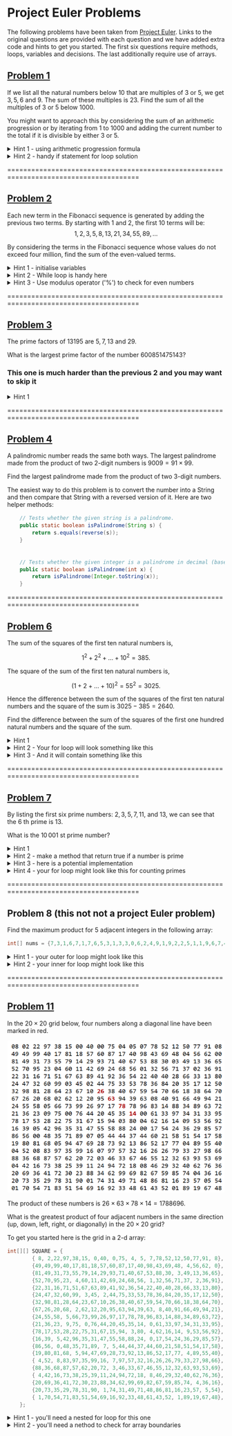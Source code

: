 # Project Euler Problems

The following problems have been taken from [Project Euler](https://projecteuler.net/). Links to the original questions are provided with each question and we have added extra code and hints to get you started. The first six questions require methods, loops, variables and decisions. The last additionally require use of arrays.  

## [Problem 1](https://projecteuler.net/problem=1)
If we list all the natural numbers below $10$ that are multiples of $3$ or $5$, we get $3, 5, 6$ and $9$. The sum of these multiples is $23$.
Find the sum of all the multiples of $3$ or $5$ below $1000$.

You might want to approach this by considering the sum of an arithmetic progression or by iterating from 1 to 1000 and adding the current number to the total if it is divisible by either 3 or 5.

<details>
    <summary>Hint 1 - using arithmetic progression formula</summary>
	
    Since we need to find the sum of all multiples, it would make sense to list out all the
	multiple of a number in a sequence. Since it is a sequence, we can discuss as to what type
	of sequence it is. This one turns out to be an arithmetic progression. The sum of an A.P is
	n*(2*a + (n-1)*d)/2 where 'n' is the number of terms, 'a' is the first term of the series
	and 'd' is the difference between any two consecutive terms of the sequence.
	Use the formula of sum of arithmetic progressions and add the progressions of 3 and 5 
	and subtract the common progression once from them i.e the progression of 15. This gives us
	the sum of all the multiples of both 5 and 3.
</details>

<details>
<summary>Hint 2 - handy if statement for loop solution</summary>
	
```Java
if (i % 3 == 0 || i % 5 == 0){...}
```
</details>

=======================================================================================
## [Problem 2](https://projecteuler.net/problem=2)
Each new term in the Fibonacci sequence is generated by adding the previous two terms. By starting with $1$ and $2$, the first $10$ terms will be:
$$1, 2, 3, 5, 8, 13, 21, 34, 55, 89, \dots$$

By considering the terms in the Fibonacci sequence whose values do not exceed four million, find the sum of the even-valued terms.

<details>
<summary>Hint 1 - initialise variables</summary>
	
```Java
int sum = 0;
int x = 1;  // Represents the current Fibonacci number being processed
int y = 2;  // Represents the next Fibonacci number in the sequence
```
</details>

<details>
<summary>Hint 2 - While loop is handy here</summary>
	
```Java
while (x <= 4000000) {...}
```
</details>

<details>
<summary>Hint 3 - Use modulus operator ('%') to check for even numbers</summary>
	
```Java
if (x % 2 == 0)
```
</details>

=======================================================================================
## [Problem 3](https://projecteuler.net/problem=3)
The prime factors of $13195$ are $5, 7, 13$ and $29$.

What is the largest prime factor of the number $600851475143$?

### This one is much harder than the previous 2 and you may want to skip it

<details>
<summary>Hint 1</summary>

By the fundamental theorem of arithmetic, every integer n > 1 has a unique factorization as a product of prime numbers. In other words, the theorem says that n = p_0 * p_1 * ... * p_{m-1}, where each p_i > 1 is prime but not necessarily unique. Now if we take the number n and repeatedly divide out its smallest factor (which must also be prime), then the last factor that we divide out must be the largest prime factor of n. For reference, 600851475143 = 71 * 839 * 1471 * 6857.
</details>

=======================================================================================
## [Problem 4](https://projecteuler.net/problem=4)
A palindromic number reads the same both ways. The largest palindrome made from the product of two $2$-digit numbers is $9009 = 91 \times 99$.

Find the largest palindrome made from the product of two $3$-digit numbers.

The easiest way to do this problem is to convert the number into a String and then compare that String with a reversed version of it. Here are two helper methods:

```Java
	// Tests whether the given string is a palindrome.
	public static boolean isPalindrome(String s) {
		return s.equals(reverse(s));
	}
	
	
	// Tests whether the given integer is a palindrome in decimal (base 10).
	public static boolean isPalindrome(int x) {
		return isPalindrome(Integer.toString(x));
	}
```

=======================================================================================
## [Problem 6](https://projecteuler.net/problem=6)
The sum of the squares of the first ten natural numbers is,

$$1^2 + 2^2 + \dots + 10^2 = 385.$$

The square of the sum of the first ten natural numbers is,

$$(1 + 2 + \dots + 10)^2 = 55^2 = 3025.$$

Hence the difference between the sum of the squares of the first ten natural numbers and the square of the sum is $3025 - 385 = 2640$.

Find the difference between the sum of the squares of the first one hundred natural numbers and the square of the sum.

<details>
<summary>Hint 1</summary>
Computers are fast, so we can implement this solution directly without any clever math.

* However for the mathematically inclined, there are closed-form formulas:
$$sum  = N(N + 1) / 2$$
$$sum2 = N(N + 1)(2N + 1) / 6$$ 
$$sum^2 - sum2 = (N^4 / 4) + (N^3 / 6) - (N^2 / 4) - (N / 6)$$
</details>

<details>
<summary>Hint 2 - Your for loop will look something like this</summary>
	
```Java
for (int i = 1; i <= N; i++) {...} // where N = 100
```
</details>

<details>
<summary>Hint 3 - And it will contain something like this</summary>
	
```Java
sum += i;
sum2 += i * i;
```
</details>

=======================================================================================
## [Problem 7](https://projecteuler.net/problem=7)
By listing the first six prime numbers: $2, 3, 5, 7, 11$, and $13$, we can see that the $6$ th prime is $13$.

What is the $10\,001$ st prime number?
<details>
<summary>Hint 1</summary>
Computers are fast, so we can implement this solution by testing each number individually for primeness, instead of using the more efficient sieve of Eratosthenes.
</details>

<details>
<summary>Hint 2 - make a method that return true if a number is prime</summary>
	
```Java
public static boolean isPrime(int x) {...}
```
</details>

<details>
<summary>Hint 3 - here is a potential implementation</summary>
	
```Java
// Tests whether the given non-negative integer is prime.
public static boolean isPrime(int x) {
	if (x < 0)
		throw new IllegalArgumentException("Negative number");
	if (x == 0 || x == 1)
		return false;
	else if (x == 2)
		return true;
	else {
		if (x % 2 == 0)
			return false;
		for (int i = 3, end = sqrt(x); i <= end; i += 2) {
			if (x % i == 0)
				return false;
		}
		return true;
	}
}
```
</details>

<details>
<summary>Hint 4 - your for loop might look like this for counting primes</summary>
	
```Java
for (int i = 2, count = 0; ; i++) {...}
```
</details>

=======================================================================================
## Problem 8 (this not not a project Euler problem)

Find the maximum product for 5 adjacent integers in the following array: 

```Java
int[] nums = {7,3,1,6,7,1,7,6,5,3,1,3,3,0,6,2,4,9,1,9,2,2,5,1,1,9,6,7,4,4,2,6,5,7,4,7,4,2,3,5,5,3,4,9,1,9,4,9,3,4};
```

<details>
<summary>Hint 1 - your outer for loop might look like this</summary>
	
```Java
for (int i = 0; i <= nums.length - 5; i++) {...}
```
</details>

<details>
<summary>Hint 2 - your inner for loop might look like this</summary>
	
```Java
for (int i = 0; i <= nums.length - 5; i++) {...}
```
</details>

=======================================================================================
## [Problem 11](https://projecteuler.net/problem=11)

In the $20 \times 20$ grid below, four numbers along a diagonal line have been marked in red.

![grid](grid.png)

The product of these numbers is $26 \times 63 \times 78 \times 14 = 1788696$.

What is the greatest product of four adjacent numbers in the same direction (up, down, left, right, or diagonally) in the $20 \times 20$ grid?

To get you started here is the grid in a 2-d array:

```Java
int[][] SQUARE = {
		{ 8, 2,22,97,38,15, 0,40, 0,75, 4, 5, 7,78,52,12,50,77,91, 8},
		{49,49,99,40,17,81,18,57,60,87,17,40,98,43,69,48, 4,56,62, 0},
		{81,49,31,73,55,79,14,29,93,71,40,67,53,88,30, 3,49,13,36,65},
		{52,70,95,23, 4,60,11,42,69,24,68,56, 1,32,56,71,37, 2,36,91},
		{22,31,16,71,51,67,63,89,41,92,36,54,22,40,40,28,66,33,13,80},
		{24,47,32,60,99, 3,45, 2,44,75,33,53,78,36,84,20,35,17,12,50},
		{32,98,81,28,64,23,67,10,26,38,40,67,59,54,70,66,18,38,64,70},
		{67,26,20,68, 2,62,12,20,95,63,94,39,63, 8,40,91,66,49,94,21},
		{24,55,58, 5,66,73,99,26,97,17,78,78,96,83,14,88,34,89,63,72},
		{21,36,23, 9,75, 0,76,44,20,45,35,14, 0,61,33,97,34,31,33,95},
		{78,17,53,28,22,75,31,67,15,94, 3,80, 4,62,16,14, 9,53,56,92},
		{16,39, 5,42,96,35,31,47,55,58,88,24, 0,17,54,24,36,29,85,57},
		{86,56, 0,48,35,71,89, 7, 5,44,44,37,44,60,21,58,51,54,17,58},
		{19,80,81,68, 5,94,47,69,28,73,92,13,86,52,17,77, 4,89,55,40},
		{ 4,52, 8,83,97,35,99,16, 7,97,57,32,16,26,26,79,33,27,98,66},
		{88,36,68,87,57,62,20,72, 3,46,33,67,46,55,12,32,63,93,53,69},
		{ 4,42,16,73,38,25,39,11,24,94,72,18, 8,46,29,32,40,62,76,36},
		{20,69,36,41,72,30,23,88,34,62,99,69,82,67,59,85,74, 4,36,16},
		{20,73,35,29,78,31,90, 1,74,31,49,71,48,86,81,16,23,57, 5,54},
		{ 1,70,54,71,83,51,54,69,16,92,33,48,61,43,52, 1,89,19,67,48},
	};
```

<details>
<summary>Hint 1 - you'll need a nested for loop for this one</summary>
	
```Java
for (int y = 0; y < SQUARE.length; y++) {
	for (int x = 0; x < SQUARE[y].length; x++) {
 		// Do stuff
 	}
 }
```
</details>

<details>
<summary>Hint 2 - you'll need a nethod to check for array boundaries</summary>
	
```Java
private static boolean isInBounds(int H, int W, int x, int y) {...}
```
</details>


